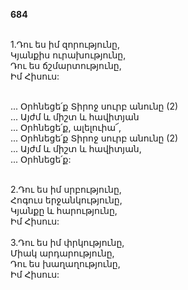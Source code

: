 **684**

\
1.Դու ես իմ զորությունը,\
 Կյանքիս ուրախությունը,\
 Դու ես ճշմարտությունը,\
 Իմ Հիսուս:

\
 ... Օրհնեցե՛ք Տիրոջ սուրբ անունը (2)\
 ... Այժմ և միշտ և հավիտյան\
 ... Օրհնեցե՛ք, ալելուիա՜,\
 ... Օրհնեցե՛ք Տիրոջ սուրբ անունը (2)\
 ... Այժմ և միշտ և հավիտյան,\
 ... Օրհնեցե՛ք:

\
2.Դու ես իմ սրբությունը,\
Հոգուս երջանկությունը,\
Կյանքը և հարությունը,\
Իմ Հիսուս:\
\
3.Դու ես իմ փրկությունը,\
Միակ արդարությունը,\
Դու ես խաղաղությունը,\
Իմ Հիսուս:
